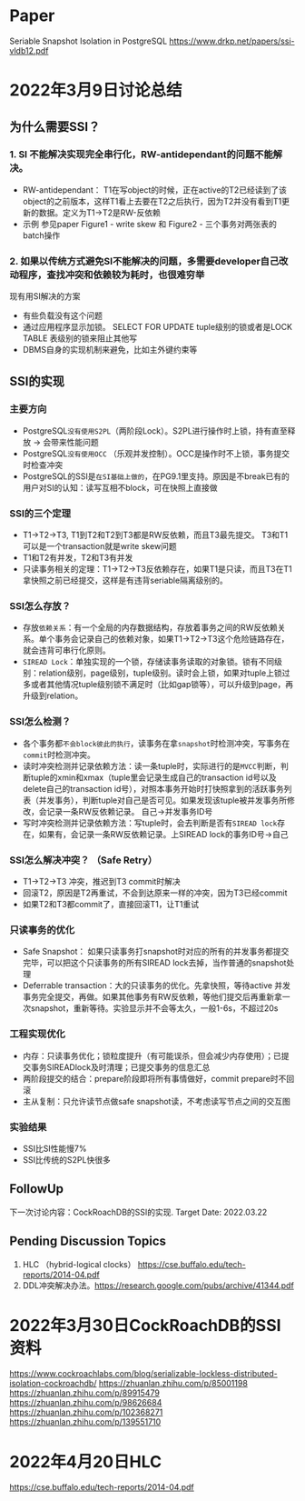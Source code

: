 # Paper 
Seriable Snapshot Isolation in PostgreSQL https://www.drkp.net/papers/ssi-vldb12.pdf 

# 2022年3月9日讨论总结
## 为什么需要SSI？
### 1. SI 不能解决实现完全串行化，RW-antidependant的问题不能解决。
* RW-antidependant： T1在写object的时候，正在active的T2已经读到了该object的之前版本，这样T1看上去要在T2之后执行，因为T2并没有看到T1更新的数据。定义为T1->T2是RW-反依赖
* 示例 参见paper Figure1 - write skew 和 Figure2 - 三个事务对两张表的batch操作

### 2. 如果以传统方式避免SI不能解决的问题，多需要developer自己改动程序，查找冲突和依赖较为耗时，也很难穷举
现有用SI解决的方案
* 有些负载没有这个问题
* 通过应用程序显示加锁。 SELECT FOR UPDATE tuple级别的锁或者是LOCK TABLE 表级别的锁来阻止其他写
* DBMS自身的实现机制来避免，比如主外键约束等

## SSI的实现
### 主要方向
* PostgreSQL`没有使用S2PL`（两阶段Lock）。S2PL进行操作时上锁，持有直至释放 -> 会带来性能问题
* PostgreSQL`没有使用OCC` （乐观并发控制）。OCC是操作时不上锁，事务提交时检查冲突
* PostgreSQL的SSI是`在SI基础上做的`，在PG9.1里支持。原因是不break已有的用户对SI的认知：读写互相不block，可在快照上直接做

### SSI的三个定理
* T1->T2->T3, T1到T2和T2到T3都是RW反依赖，而且T3最先提交。 T3和T1可以是一个transaction就是write skew问题
* T1和T2有并发，T2和T3有并发
* 只读事务相关的定理：T1->T2->T3反依赖存在，如果T1是只读，而且T3在T1拿快照之前已经提交，这样是有违背seriable隔离级别的。

### SSI怎么存放？
* 存放`依赖关系`：有一个全局的内存数据结构，存放着事务之间的RW反依赖关系。单个事务会记录自己的依赖对象，如果T1->T2->T3这个危险链路存在，就会违背可串行化原则。
* `SIREAD Lock`：单独实现的一个锁，存储读事务读取的对象锁。锁有不同级别：relation级别，page级别，tuple级别。读时会上锁，如果对tuple上锁过多或者其他情况tuple级别锁不满足时（比如gap锁等），可以升级到page，再升级到relation。

### SSI怎么检测？
* 各个事务都`不会block彼此的执行`，读事务在拿`snapshot`时检测冲突，写事务在`commit`时检测冲突。
* 读时冲突检测并记录依赖方法：读一条tuple时，实际进行的是`MVCC`判断，判断tuple的xmin和xmax（tuple里会记录生成自己的transaction id号以及delete自己的transaction id号），对照本事务开始时打快照拿到的活跃事务列表（并发事务），判断tuple对自己是否可见。如果发现该tuple被并发事务所修改，会记录一条RW反依赖记录。 自己->并发事务ID号
* 写时冲突检测并记录依赖方法：写tuple时，会去判断是否有`SIREAD lock`存在，如果有，会记录一条RW反依赖记录。上SIREAD lock的事务ID号->自己

### SSI怎么解决冲突？ （Safe Retry）
* T1->T2->T3 冲突，推迟到T3 commit时解决
* 回滚T2，原因是T2再重试，不会到达原来一样的冲突，因为T3已经commit
* 如果T2和T3都commit了，直接回滚T1，让T1重试

### 只读事务的优化
* Safe Snapshot： 如果只读事务打snapshot时对应的所有的并发事务都提交完毕，可以把这个只读事务的所有SIREAD lock去掉，当作普通的snapshot处理
* Deferrable transaction：大的只读事务的优化。先拿快照，等待active 并发事务完全提交，再做。如果其他事务有RW反依赖，等他们提交后再重新拿一次snapshot，重新等待。实验显示并不会等太久，一般1-6s，不超过20s

### 工程实现优化
* 内存：只读事务优化；锁粒度提升（有可能误杀，但会减少内存使用）；已提交事务SIREADlock及时清理；已提交事务的信息汇总
* 两阶段提交的结合：prepare阶段即将所有事情做好，commit prepare时不回滚
* 主从复制：只允许读节点做safe snapshot读，不考虑读写节点之间的交互图

### 实验结果
* SSI比SI性能慢7%
* SSI比传统的S2PL快很多

## FollowUp
下一次讨论内容：CockRoachDB的SSI的实现. Target Date: 2022.03.22

## Pending Discussion Topics
1. HLC （hybrid-logical clocks）  https://cse.buffalo.edu/tech-reports/2014-04.pdf
2. DDL冲突解决办法。https://research.google.com/pubs/archive/41344.pdf



# 2022年3月30日CockRoachDB的SSI 资料
https://www.cockroachlabs.com/blog/serializable-lockless-distributed-isolation-cockroachdb/
https://zhuanlan.zhihu.com/p/85001198
https://zhuanlan.zhihu.com/p/89915479
https://zhuanlan.zhihu.com/p/98626684
https://zhuanlan.zhihu.com/p/102368271
https://zhuanlan.zhihu.com/p/139551710


# 2022年4月20日HLC
https://cse.buffalo.edu/tech-reports/2014-04.pdf
